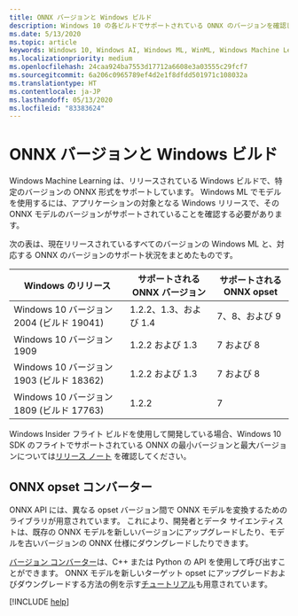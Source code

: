 ```yaml
---
title: ONNX バージョンと Windows ビルド
description: Windows 10 の各ビルドでサポートされている ONNX のバージョンを確認します。
ms.date: 5/13/2020
ms.topic: article
keywords: Windows 10, Windows AI, Windows ML, WinML, Windows Machine Learning, ONNX
ms.localizationpriority: medium
ms.openlocfilehash: 24caa924ba7553d17712a6608e3a03555c29fcf7
ms.sourcegitcommit: 6a206c0965789ef4d2e1f8dfdd501971c108032a
ms.translationtype: HT
ms.contentlocale: ja-JP
ms.lasthandoff: 05/13/2020
ms.locfileid: "83383624"
---
```

# <a name="onnx-versions-and-windows-builds"></a>ONNX バージョンと Windows ビルド

Windows Machine Learning は、リリースされている Windows ビルドで、特定のバージョンの ONNX 形式をサポートしています。 Windows ML でモデルを使用するには、アプリケーションの対象となる Windows リリースで、その ONNX モデルのバージョンがサポートされていることを確認する必要があります。

次の表は、現在リリースされているすべてのバージョンの Windows ML と、対応する ONNX のバージョンのサポート状況をまとめたものです。

| Windows のリリース | サポートされる ONNX バージョン | サポートされる ONNX opset |
|-----------------|-------------------------|-----------------------|
| Windows 10 バージョン 2004 (ビルド 19041) | 1.2.2、1.3、および 1.4 | 7、8、および 9 |
| Windows 10 バージョン 1909 | 1.2.2 および 1.3 | 7 および 8 |
| Windows 10 バージョン 1903 (ビルド 18362) | 1.2.2 および 1.3 | 7 および 8 |
| Windows 10 バージョン 1809 (ビルド 17763) | 1.2.2 | 7 |

Windows Insider フライト ビルドを使用して開発している場合、Windows 10 SDK のフライトでサポートされている ONNX の最小バージョンと最大バージョンについては[リリース ノート](release-notes.md) を確認してください。

## <a name="onnx-opset-converter"></a>ONNX opset コンバーター

ONNX API には、異なる opset バージョン間で ONNX モデルを変換するためのライブラリが用意されています。 これにより、開発者とデータ サイエンティストは、既存の ONNX モデルを新しいバージョンにアップグレードしたり、モデルを古いバージョンの ONNX 仕様にダウングレードしたりできます。

[バージョン コンバーター](https://github.com/onnx/onnx/blob/master/docs/VersionConverter.md)は、C++ または Python の API を使用して呼び出すことができます。 ONNX モデルを新しいターゲット opset にアップグレードおよびダウングレードする方法の例を示す[チュートリアル](https://github.com/onnx/tutorials/blob/master/tutorials/ExportModelFromPyTorchToDifferentONNXOpsetVersions.md)も用意されています。

[!INCLUDE [help](../includes/get-help.md)]
